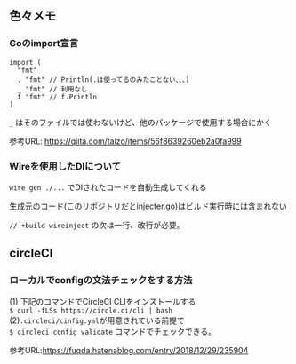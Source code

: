 ## 色々メモ
  
### Goのimport宣言  
```
import (
  "fmt"
  . "fmt" // Println(.は使ってるのみたことない、、、)
  _ "fmt" // 利用なし
  f "fmt" // f.Println 
)
```

```_``` はそのファイルでは使わないけど、他のパッケージで使用する場合にかく  

参考URL:
https://qiita.com/taizo/items/56f8639260eb2a0fa999  

### Wireを使用したDIについて
``` wire gen ./... ``` 
でDIされたコードを自動生成してくれる 
  
生成元のコード(このリポジトリだとinjecter.go)はビルド実行時には含まれない

``` // +build wireinject ``` 
の次は一行、改行が必要。

## circleCI

### ローカルでconfigの文法チェックをする方法
(1)  下記のコマンドでCircleCI CLIをインストールする  
```$ curl -fLSs https://circle.ci/cli | bash```  
(2)```.circleci/cinfig.yml```が用意されている前提で  
```$ circleci config validate``` コマンドでチェックできる。  
  
参考URL:https://fuqda.hatenablog.com/entry/2018/12/29/235904